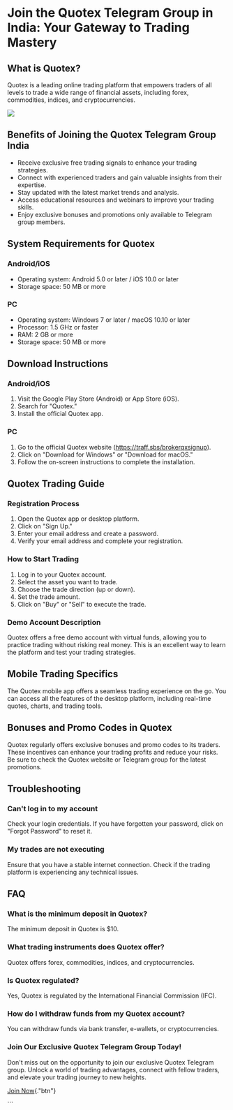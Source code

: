 # Join the Quotex Telegram Group in India: Your Gateway to Trading Mastery

## What is Quotex?

Quotex is a leading online trading platform that empowers traders of all
levels to trade a wide range of financial assets, including forex,
commodities, indices, and cryptocurrencies.

[![](https://static.quotex.io/files/8_en/300_250.jpg)](https://traff.sbs/brokerqxsignupf)

## Benefits of Joining the Quotex Telegram Group India

-   Receive exclusive free trading signals to enhance your trading
    strategies.
-   Connect with experienced traders and gain valuable insights from
    their expertise.
-   Stay updated with the latest market trends and analysis.
-   Access educational resources and webinars to improve your trading
    skills.
-   Enjoy exclusive bonuses and promotions only available to Telegram
    group members.

## System Requirements for Quotex

### Android/iOS

-   Operating system: Android 5.0 or later / iOS 10.0 or later
-   Storage space: 50 MB or more

### PC

-   Operating system: Windows 7 or later / macOS 10.10 or later
-   Processor: 1.5 GHz or faster
-   RAM: 2 GB or more
-   Storage space: 50 MB or more

## Download Instructions

### Android/iOS

1.  Visit the Google Play Store (Android) or App Store (iOS).
2.  Search for "Quotex."
3.  Install the official Quotex app.

### PC

1.  Go to the official Quotex website
    (https://traff.sbs/brokerqxsignup).
2.  Click on "Download for Windows" or "Download for macOS."
3.  Follow the on-screen instructions to complete the installation.

## Quotex Trading Guide

### Registration Process

1.  Open the Quotex app or desktop platform.
2.  Click on "Sign Up."
3.  Enter your email address and create a password.
4.  Verify your email address and complete your registration.

### How to Start Trading

1.  Log in to your Quotex account.
2.  Select the asset you want to trade.
3.  Choose the trade direction (up or down).
4.  Set the trade amount.
5.  Click on "Buy" or "Sell" to execute the trade.

### Demo Account Description

Quotex offers a free demo account with virtual funds, allowing you to
practice trading without risking real money. This is an excellent way to
learn the platform and test your trading strategies.

## Mobile Trading Specifics

The Quotex mobile app offers a seamless trading experience on the go.
You can access all the features of the desktop platform, including
real-time quotes, charts, and trading tools.

## Bonuses and Promo Codes in Quotex

Quotex regularly offers exclusive bonuses and promo codes to its
traders. These incentives can enhance your trading profits and reduce
your risks. Be sure to check the Quotex website or Telegram group for
the latest promotions.

## Troubleshooting

### Can\'t log in to my account

Check your login credentials. If you have forgotten your password, click
on "Forgot Password" to reset it.

### My trades are not executing

Ensure that you have a stable internet connection. Check if the trading
platform is experiencing any technical issues.

## FAQ

### What is the minimum deposit in Quotex?

The minimum deposit in Quotex is \$10.

### What trading instruments does Quotex offer?

Quotex offers forex, commodities, indices, and cryptocurrencies.

### Is Quotex regulated?

Yes, Quotex is regulated by the International Financial Commission
(IFC).

### How do I withdraw funds from my Quotex account?

You can withdraw funds via bank transfer, e-wallets, or
cryptocurrencies.

### Join Our Exclusive Quotex Telegram Group Today!

Don\'t miss out on the opportunity to join our exclusive Quotex Telegram
group. Unlock a world of trading advantages, connect with fellow
traders, and elevate your trading journey to new heights.

[Join Now](\%22https://traff.sbs/brokerqxsignup\%22){."btn"}

\`\`\`

